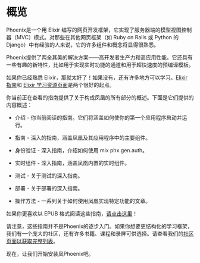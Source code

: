 # 概览

Phoenix是一个用 Elixir 编写的网页开发框架，它实现了服务器端的模型视图控制器（MVC）模式。对那些在其他网页框架（如 Ruby on Rails 或 Python 的 Django）中有经验的人来说，它的许多组件和概念将显得很熟悉。

Phoenix提供了两全其美的解决方案——高开发者生产力和高应用性能。它还具有一些有趣的新特性，比如用于实现实时功能的通道和用于超快速度的预编译模板。

如果你已经熟悉 Elixir，那就太好了！如果没有，还有许多地方可以学习。[Elixir 指南](https://hexdocs.pm/elixir/introduction.html)和 [Elixir 学习资源页面](https://elixir-lang.org/learning.html)是两个很好的起点。

你当前正在查看的指南提供了关于构成凤凰的所有部分的概述。下面是它们提供的内容概述：

* 介绍 - 你当前阅读的指南。它们将涵盖如何使你的第一个应用程序启动并运行。

* 指南 - 深入的指南，涵盖凤凰及其应用程序中的主要组件。

* 身份验证 - 深入指南，介绍如何使用 mix phx.gen.auth。

* 实时组件 - 深入指南，涵盖凤凰内置的实时组件。

* 测试 - 关于测试的深入指南。

* 部署 - 关于部署的深入指南。

* 操作方法 - 一系列关于如何使用凤凰实现特定功能的文章。

如果你更喜欢以 EPUB 格式阅读这些指南，[请点击这里](https://hexdocs.pm/phoenix/Phoenix.epub)！

请注意，这些指南并不是Phoenix的逐步入门。如果你想要更结构化的学习框架，我们有一个庞大的社区，还有许多书籍、课程和录屏可供选择。请查看我们的[社区页面以获取完整列表](https://hexdocs.pm/phoenix/community.html)。

现在，让我们开始安装凤Phoenix吧。